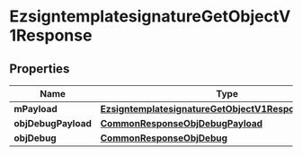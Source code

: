 

# EzsigntemplatesignatureGetObjectV1Response

## Properties

Name | Type | Description | Notes
------------ | ------------- | ------------- | -------------
**mPayload** | [**EzsigntemplatesignatureGetObjectV1ResponseMPayload**](EzsigntemplatesignatureGetObjectV1ResponseMPayload.md) |  | 
**objDebugPayload** | [**CommonResponseObjDebugPayload**](CommonResponseObjDebugPayload.md) |  |  [optional]
**objDebug** | [**CommonResponseObjDebug**](CommonResponseObjDebug.md) |  |  [optional]




